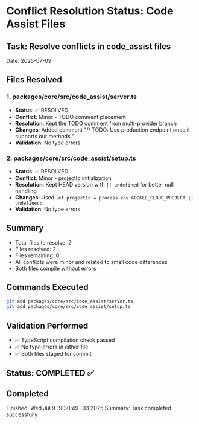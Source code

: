 # Conflict Resolution Status: Code Assist Files

## Task: Resolve conflicts in code_assist files

Date: 2025-07-09

## Files Resolved

### 1. packages/core/src/code_assist/server.ts

- **Status**: ✅ RESOLVED
- **Conflict**: Minor - TODO comment placement
- **Resolution**: Kept the TODO comment from multi-provider branch
- **Changes**: Added comment "// TODO: Use production endpoint once it supports our methods."
- **Validation**: No type errors

### 2. packages/core/src/code_assist/setup.ts

- **Status**: ✅ RESOLVED
- **Conflict**: Minor - projectId initialization
- **Resolution**: Kept HEAD version with `|| undefined` for better null handling
- **Changes**: Used `let projectId = process.env.GOOGLE_CLOUD_PROJECT || undefined;`
- **Validation**: No type errors

## Summary

- Total files to resolve: 2
- Files resolved: 2
- Files remaining: 0
- All conflicts were minor and related to small code differences
- Both files compile without errors

## Commands Executed

```bash
git add packages/core/src/code_assist/server.ts
git add packages/core/src/code_assist/setup.ts
```

## Validation Performed

- ✅ TypeScript compilation check passed
- ✅ No type errors in either file
- ✅ Both files staged for commit

## Status: COMPLETED ✅

## Completed

Finished: Wed Jul 9 19:30:49 -03 2025
Summary: Task completed successfully
